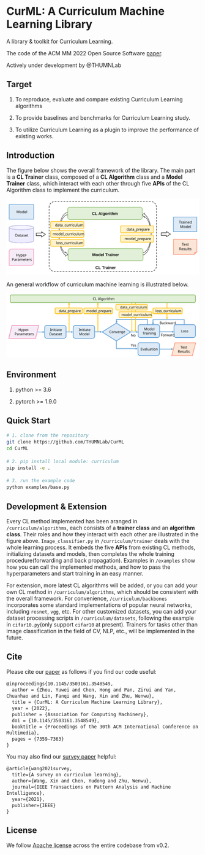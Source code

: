 # CurML: A Curriculum Machine Learning Library

A library & toolkit for Curriculum Learning.

The code of the ACM MM 2022 Open Source Software [paper](https://github.com/THUMNLab/CurML/raw/master/docs/CurML.pdf).

Actively under development by @THUMNLab

## Target

1. To reproduce, evaluate and compare existing Curriculum Learning algorithms

2. To provide baselines and benchmarks for Curriculum Learning study.

3. To utilize Curriculum Learning as a plugin to improve the performance of existing works.

## Introduction

The figure below shows the overall framework of the library. The main part is a **CL Trainer** class, composed of a **CL Algorithm** class and a **Model Trainer** class, which interact with each other through five **APIs** of the CL Algorithm class to implement the curriculum.

<img src="./docs/img/framework.svg">

An general workflow of curriculum machine learning is illustrated below. 

<img src="./docs/img/flow.svg">

## Environment

1. python >= 3.6

2. pytorch >= 1.9.0

## Quick Start

``` bash
# 1. clone from the repository
git clone https://github.com/THUMNLab/CurML
cd CurML

# 2. pip install local module: curriculum
pip install -e .

# 3. run the example code
python examples/base.py
```

## Development & Extension

Every CL method implemented has been aranged in `/curriculum/algorithms`, each consists of a **trainer class** and an **algorithm class**. Their roles and how they interact with each other are illustrated in the figure above. `Image_classifier.py` in `/curriculum/trainer` deals with the whole learning process. It embeds the five **APIs** from existing CL methods, initializing datasets and models, then completes the whole training procedure(forwarding and back propagation). Examples in `/examples` show how you can call the implemented methods, and how to pass the hyperparameters and start training in an easy manner.

For extension, more latest CL algorithms will be added, or you can add your own CL method in `/curriculum/algorithms`, which should be consistent with the overall framework. For convenience, `/curriculum/backbones` incorporates some standard implementations of popular neural networks, including `resnet`, `vgg`, etc. For other customized datasets, you can add your dataset processing scripts in `/curriculum/datasets`, following the example in `cifar10.py`(only support `cifar10` at present). Trainers for tasks other than image classification in the field of CV, NLP, etc., will be implemented in the future.


## Cite

Please cite our [paper](https://dl.acm.org/doi/pdf/10.1145/3503161.3548549) as follows if you find our code useful:
```
@inproceedings{10.1145/3503161.3548549,
  author = {Zhou, Yuwei and Chen, Hong and Pan, Zirui and Yan, Chuanhao and Lin, Fanqi and Wang, Xin and Zhu, Wenwu},
  title = {CurML: A Curriculum Machine Learning Library},
  year = {2022},
  publisher = {Association for Computing Machinery},
  doi = {10.1145/3503161.3548549},
  booktitle = {Proceedings of the 30th ACM International Conference on Multimedia},
  pages = {7359–7363}
}
```

You may also find our [survey paper](https://arxiv.org/pdf/2010.13166.pdf) helpful:
```
@article{wang2021survey,
  title={A survey on curriculum learning},
  author={Wang, Xin and Chen, Yudong and Zhu, Wenwu},
  journal={IEEE Transactions on Pattern Analysis and Machine Intelligence},
  year={2021},
  publisher={IEEE}
}
```


## License
We follow [Apache license](LICENSE) across the entire codebase from v0.2.
